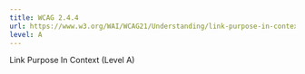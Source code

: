 ```yaml
---
title: WCAG 2.4.4
url: https://www.w3.org/WAI/WCAG21/Understanding/link-purpose-in-context.html
level: A
---
```

Link Purpose In Context (Level A)

